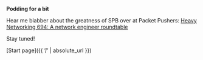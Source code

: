 **Podding for a bit**

Hear me blabber about the greatness of SPB over at Packet Pushers:
[Heavy Networking 694: A network engineer roundtable](https://pca.st/episode/0acc9da0-dbf0-4f28-81db-5cd61ff26191)

Stay tuned!

[Start page]({{ ’/’ | absolute_url }})